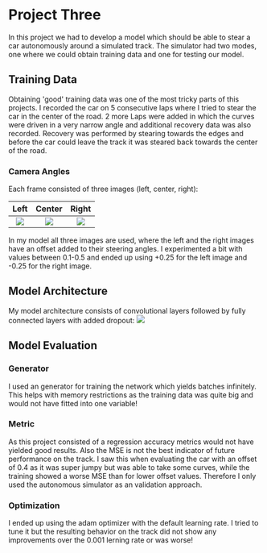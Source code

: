 # Project Three
In this project we had to develop a model which should be able to stear a car autonomously around a simulated track. The simulator had two modes, one where we could obtain training data and one for testing our model.

## Training Data
Obtaining 'good' training data was one of the most tricky parts of this projects. I recorded the car on 5 consecutive laps where I tried to stear the car in the center of the road. 2 more Laps were added in which the curves were driven in a very narrow angle and additional recovery data was also recorded. Recovery was performed by stearing towards the edges and before the car could leave the track it was steared back towards the center of the road.

### Camera Angles
Each frame consisted of three images (left, center, right):

Left | Center | Right
:-------------------------:|:-------------------------:|:-------------------------:
![](https://github.com/CYHSM/carnd/blob/master/CarND-Behavioral-Cloning/Samples/left.jpg?raw=true)|![](https://github.com/CYHSM/carnd/blob/master/CarND-Behavioral-Cloning/Samples/center.jpg?raw=true)|![](https://github.com/CYHSM/carnd/blob/master/CarND-Behavioral-Cloning/Samples/right.jpg?raw=true)

In my model all three images are used, where the left and the right images have an offset added to their steering angles. I experimented a bit with values between 0.1-0.5 and ended up using +0.25 for the left image and -0.25 for the right image.

## Model Architecture
My model architecture consists of convolutional layers followed by fully connected layers with added dropout:
![](https://github.com/CYHSM/carnd/blob/master/CarND-Behavioral-Cloning/model_architecture.png?raw=true)

## Model Evaluation

### Generator
I used an generator for training the network which yields batches infinitely. This helps with memory restrictions as the training data was quite big and would not have fitted into one variable!

### Metric
As this project consisted of a regression accuracy metrics would not have yielded good results. Also the MSE is not the best indicator of future performance on the track. I saw this when evaluating the car with an offset of 0.4 as it was super jumpy but was able to take some curves, while the training showed a worse MSE than for lower offset values. Therefore I only used the autonomous simulator as an validation approach.

### Optimization
I ended up using the adam optimizer with the default learning rate. I tried to tune it but the resulting behavior on the track did not show any improvements over the 0.001 lerning rate or was worse!
